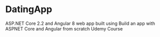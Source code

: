 # DatingApp
ASP.NET Core 2.2 and Angular 8 web app built using Build an app with ASPNET Core and Angular from scratch Udemy Course
